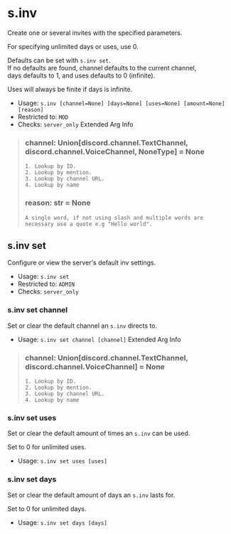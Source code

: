 # s.inv
Create one or several invites with the specified parameters.<br/>

For specifying unlimited days or uses, use 0.<br/>

Defaults can be set with `s.inv set`.<br/>
If no defaults are found, channel defaults to the current channel,<br/>
days defaults to 1, and uses defaults to 0 (infinite).<br/>

Uses will always be finite if days is infinite.<br/>
 - Usage: `s.inv [channel=None] [days=None] [uses=None] [amount=None] [reason]`
 - Restricted to: `MOD`
 - Checks: `server_only`
Extended Arg Info
> ### channel: Union[discord.channel.TextChannel, discord.channel.VoiceChannel, NoneType] = None
> 
> 
>     1. Lookup by ID.
>     2. Lookup by mention.
>     3. Lookup by channel URL.
>     4. Lookup by name
> 
>     
> ### reason: str = None
> ```
> A single word, if not using slash and multiple words are necessary use a quote e.g "Hello world".
> ```
## s.inv set
Configure or view the server's default inv settings.<br/>
 - Usage: `s.inv set`
 - Restricted to: `ADMIN`
 - Checks: `server_only`
### s.inv set channel
Set or clear the default channel an `s.inv` directs to.<br/>
 - Usage: `s.inv set channel [channel]`
Extended Arg Info
> ### channel: Union[discord.channel.TextChannel, discord.channel.VoiceChannel] = None
> 
> 
>     1. Lookup by ID.
>     2. Lookup by mention.
>     3. Lookup by channel URL.
>     4. Lookup by name
> 
>     
### s.inv set uses
Set or clear the default amount of times an `s.inv` can be used.<br/>

Set to 0 for unlimited uses.<br/>
 - Usage: `s.inv set uses [uses]`
### s.inv set days
Set or clear the default amount of days an `s.inv` lasts for.<br/>

Set to 0 for unlimited days.<br/>
 - Usage: `s.inv set days [days]`
